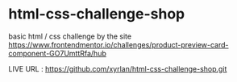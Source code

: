 # html-css-challenge-shop
 basic html / css challenge by the site
 https://www.frontendmentor.io/challenges/product-preview-card-component-GO7UmttRfa/hub
 
LIVE URL : https://github.com/xyrlan/html-css-challenge-shop.git
 
 
